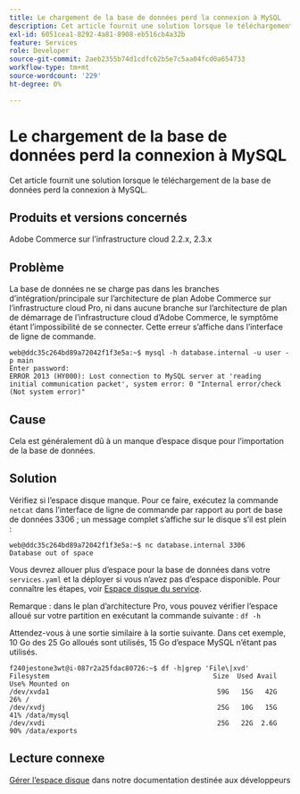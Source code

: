 ```yaml
---
title: Le chargement de la base de données perd la connexion à MySQL
description: Cet article fournit une solution lorsque le téléchargement de la base de données perd la connexion à MySQL.
exl-id: 6051cea1-8292-4a81-8908-eb516cb4a32b
feature: Services
role: Developer
source-git-commit: 2aeb2355b74d1cdfc62b5e7c5aa04fcd0a654733
workflow-type: tm+mt
source-wordcount: '229'
ht-degree: 0%

---
```


# Le chargement de la base de données perd la connexion à MySQL

Cet article fournit une solution lorsque le téléchargement de la base de données perd la connexion à MySQL.

## Produits et versions concernés

Adobe Commerce sur l’infrastructure cloud 2.2.x, 2.3.x

## Problème

La base de données ne se charge pas dans les branches d’intégration/principale sur l’architecture de plan Adobe Commerce sur l’infrastructure cloud Pro, ni dans aucune branche sur l’architecture de plan de démarrage de l’infrastructure cloud d’Adobe Commerce, le symptôme étant l’impossibilité de se connecter. Cette erreur s’affiche dans l’interface de ligne de commande.

```
web@ddc35c264bd89a72042f1f3e5a:~$ mysql -h database.internal -u user -p main
Enter password:
ERROR 2013 (HY000): Lost connection to MySQL server at 'reading initial communication packet', system error: 0 "Internal error/check (Not system error)"
```

## Cause

Cela est généralement dû à un manque d’espace disque pour l’importation de la base de données.

## Solution

Vérifiez si l’espace disque manque. Pour ce faire, exécutez la commande `netcat` dans l’interface de ligne de commande par rapport au port de base de données 3306 ; un message complet s’affiche sur le disque s’il est plein :

```
web@ddc35c264bd89a72042f1f3e5a:~$ nc database.internal 3306
Database out of space
```

Vous devrez allouer plus d’espace pour la base de données dans votre `services.yaml` et la déployer si vous n’avez pas d’espace disponible. Pour connaître les étapes, voir [Espace disque du service](https://experienceleague.adobe.com/en/docs/commerce-cloud-service/user-guide/develop/storage/manage-disk-space#service-disk-space).

Remarque : dans le plan d’architecture Pro, vous pouvez vérifier l’espace alloué sur votre partition en exécutant la commande suivante : `df -h`

Attendez-vous à une sortie similaire à la sortie suivante. Dans cet exemple, 10 Go des 25 Go alloués sont utilisés, 15 Go d’espace MySQL n’étant pas utilisés.

```
f240jestone3wt@i-087r2a25fdac80726:~$ df -h|grep 'File\|xvd'
Filesystem                                         Size  Used Avail Use% Mounted on
/dev/xvda1                                          59G   15G   42G  26% /
/dev/xvdj                                           25G   10G   15G  41% /data/mysql
/dev/xvdi                                           25G   22G  2.6G  90% /data/exports
```

## Lecture connexe

[Gérer l’espace disque](https://experienceleague.adobe.com/en/docs/commerce-cloud-service/user-guide/develop/storage/manage-disk-space) dans notre documentation destinée aux développeurs
